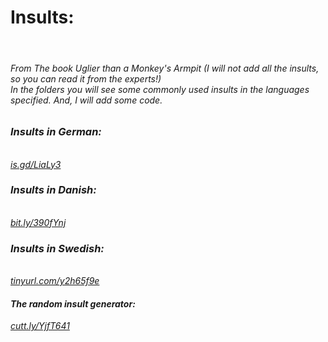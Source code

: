 <title>Insults in other languages</title>
<link rel="shortcut icon" href="/favicon.ico" type="image/x-icon">
<h1>Insults:</h1><br>
<h6> From The book <i>Uglier than a Monkey's Armpit<i> (I will not add all the insults, so you can read it from the experts!)<br>
In the folders you will see some commonly used insults in the languages specified. And, I will add some code.</h6>
<h3> Insults in German:</h3><br>
<a href="https://is.gd/LiaLy3" target="_blank">is.gd/LiaLy3</a>
<h3> Insults in Danish:</h3><br>
<a href="https://bit.ly/390fYnj" target="_blank">bit.ly/390fYnj</a>
<h3> Insults in Swedish:</h3><br>
<a href="https://tinyurl.com/y2h65f9e" target="_blank">tinyurl.com/y2h65f9e</a>
<h4>The random insult generator:</h4>
<a href="https://cutt.ly/YjfT641" target='_blank'>cutt.ly/YjfT641</a>
